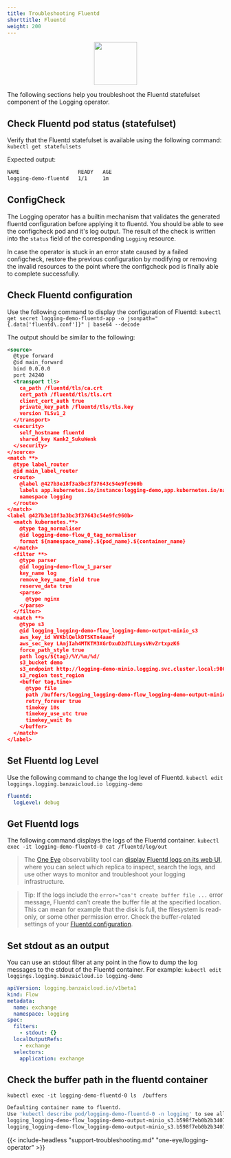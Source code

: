 ```yaml
---
title: Troubleshooting Fluentd
shorttitle: Fluentd
weight: 200
---
```


<p align="center"><img src="/docs/one-eye/logging-operator/img/fluentd.png" height="100"></p>

The following sections help you troubleshoot the Fluentd statefulset component of the Logging operator.

## Check Fluentd pod status (statefulset)

Verify that the Fluentd statefulset is available using the following command: `kubectl get statefulsets`

Expected output:

```bash
NAME                   READY   AGE
logging-demo-fluentd   1/1     1m
```

## ConfigCheck

The Logging operator has a builtin mechanism that validates the generated fluentd configuration before applying it to fluentd. You should be able to see the configcheck pod and it's log output. The result of the check is written into the `status` field of the corresponding `Logging` resource.

In case the operator is stuck in an error state caused by a failed configcheck, restore the previous configuration by modifying or removing the invalid resources to the point where the configcheck pod is finally able to complete successfully.

## Check Fluentd configuration

Use the following command to display the configuration of Fluentd:
`kubectl get secret logging-demo-fluentd-app -o jsonpath="{.data['fluentd\.conf']}" | base64 --decode`

The output should be similar to the following:

```xml
<source>
  @type forward
  @id main_forward
  bind 0.0.0.0
  port 24240
  <transport tls>
    ca_path /fluentd/tls/ca.crt
    cert_path /fluentd/tls/tls.crt
    client_cert_auth true
    private_key_path /fluentd/tls/tls.key
    version TLSv1_2
  </transport>
  <security>
    self_hostname fluentd
    shared_key Kamk2_SukuWenk
  </security>
</source>
<match **>
  @type label_router
  @id main_label_router
  <route>
    @label @427b3e18f3a3bc3f37643c54e9fc960b
    labels app.kubernetes.io/instance:logging-demo,app.kubernetes.io/name:log-generator
    namespace logging
  </route>
</match>
<label @427b3e18f3a3bc3f37643c54e9fc960b>
  <match kubernetes.**>
    @type tag_normaliser
    @id logging-demo-flow_0_tag_normaliser
    format ${namespace_name}.${pod_name}.${container_name}
  </match>
  <filter **>
    @type parser
    @id logging-demo-flow_1_parser
    key_name log
    remove_key_name_field true
    reserve_data true
    <parse>
      @type nginx
    </parse>
  </filter>
  <match **>
    @type s3
    @id logging_logging-demo-flow_logging-demo-output-minio_s3
    aws_key_id WVKblQelkDTSKTn4aaef
    aws_sec_key LAmjIah4MTKTM3XGrDxuD2dTLLmysVHvZrtxpzK6
    force_path_style true
    path logs/${tag}/%Y/%m/%d/
    s3_bucket demo
    s3_endpoint http://logging-demo-minio.logging.svc.cluster.local:9000
    s3_region test_region
    <buffer tag,time>
      @type file
      path /buffers/logging_logging-demo-flow_logging-demo-output-minio_s3.*.buffer
      retry_forever true
      timekey 10s
      timekey_use_utc true
      timekey_wait 0s
    </buffer>
  </match>
</label>
```

## Set Fluentd log Level

Use the following command to change the log level of Fluentd.
`kubectl edit loggings.logging.banzaicloud.io logging-demo`

```yaml
fluentd:
  logLevel: debug
```

## Get Fluentd logs

The following command displays the logs of the Fluentd container.
`kubectl exec -it logging-demo-fluentd-0 cat /fluentd/log/out`

> The [One Eye](/products/one-eye/) observability tool can [display Fluentd logs on its web UI](/docs/one-eye/troubleshooting/), where you can select which replica to inspect, search the logs, and use other ways to monitor and troubleshoot your logging infrastructure.

> Tip: If the logs include the `error="can't create buffer file ...` error message, Fluentd can’t create the buffer file at the specified location. This can mean for example that the disk is full, the filesystem is read-only, or some other permission error. Check the buffer-related settings of your [Fluentd configuration](/docs/one-eye/logging-operator/configuration/fluentd/).

## Set stdout as an output

You can use an stdout filter at any point in the flow to dump the log messages to the stdout of the Fluentd container. For example:
`kubectl edit loggings.logging.banzaicloud.io logging-demo`

```yaml
apiVersion: logging.banzaicloud.io/v1beta1
kind: Flow
metadata:
  name: exchange
  namespace: logging
spec:
  filters:
    - stdout: {}
  localOutputRefs:
    - exchange
  selectors:
    application: exchange
```

## Check the buffer path in the fluentd container

`kubectl exec -it logging-demo-fluentd-0 ls  /buffers`

```bash
Defaulting container name to fluentd.
Use 'kubectl describe pod/logging-demo-fluentd-0 -n logging' to see all of the containers in this pod.
logging_logging-demo-flow_logging-demo-output-minio_s3.b598f7eb0b2b34076b6da13a996ff2671.buffer
logging_logging-demo-flow_logging-demo-output-minio_s3.b598f7eb0b2b34076b6da13a996ff2671.buffer.meta
```

{{< include-headless "support-troubleshooting.md" "one-eye/logging-operator" >}}
